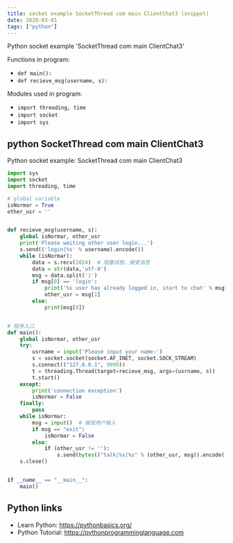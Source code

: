 ```yaml
---
title: socket example SocketThread com main ClientChat3 (snippet)
date: 2020-03-01
tags: ["python"]
---
```

Python socket example 'SocketThread com main ClientChat3'

Functions in program: 
* `def main():`
* `def recieve_msg(username, s):`

Modules used in program: 
* `import threading, time`
* `import socket`
* `import sys`

## python SocketThread com main ClientChat3

Python socket example: SocketThread com main ClientChat3

```python
import sys
import socket
import threading, time

# global variable
isNormar = True
other_usr = ''


def recieve_msg(username, s):
    global isNormar, other_usr
    print('Please waiting other user login...')
    s.send(('login|%s' % username).encode())
    while (isNormar):
        data = s.recv(1024)  # 阻塞线程，接受消息
        data = str(data,'utf-8')
        msg = data.split('|')
        if msg[0] == 'login':
            print('%s user has already logged in, start to chat' % msg[1])
            other_usr = msg[1]
        else:
            print(msg[0])


# 程序入口
def main():
    global isNormar, other_usr
    try:
        usrname = input('Please input your name:')
        s = socket.socket(socket.AF_INET, socket.SOCK_STREAM)
        s.connect(("127.0.0.1", 9999))
        t = threading.Thread(target=recieve_msg, args=(usrname, s))
        t.start()
    except:
        print('connection exception')
        isNormar = False
    finally:
        pass
    while isNormar:
        msg = input()  # 接受用户输入
        if msg == "exit":
            isNormar = False
        else:
            if (other_usr != ''):
                s.send(bytes(("talk|%s|%s" % (other_usr, msg)).encode()))  # 编码消息并发送
    s.close()


if __name__ == "__main__":
    main()

```

## Python links

- Learn Python: https://pythonbasics.org/
- Python Tutorial: https://pythonprogramminglanguage.com
